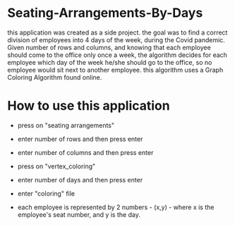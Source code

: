 # Seating-Arrangements-By-Days
this application was created as a side project. the goal was to find a correct division of employees into 4 days of the week, during the Covid pandemic. Given number of rows and columns, and knowing that each employee should come to the office only once a week, the algorithm decides for each employee which day of the week he/she should go to the office, so no employee would sit next to another employee. this algorithm uses a Graph Coloring Algorithm found online.

# How to use this application

- press on "seating arrangements"
- enter number of rows and then press enter
- enter number of columns and then press enter

- press on "vertex_coloring" 
- enter number of days and then press enter

- enter "coloring" file
- each employee is represented by 2 numbers - (x,y) - where x is the 
employee's seat number, and y is the day.

